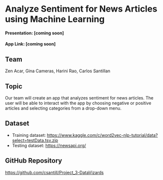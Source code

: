 
# Analyze Sentiment for News Articles using Machine Learning

#### Presentation: [coming soon]
#### App Link: [coming soon]

## Team
Zen Acar, Gina Cameras, Harini Rao, Carlos Santillan

## Topic
Our team will create an app that analyzes sentiment for news articles. The user will be able to interact with the app by choosing negative or positive articles and selecting categories from a drop-down menu.

## Dataset
* Training dataset: https://www.kaggle.com/c/word2vec-nlp-tutorial/data?select=testData.tsv.zip
* Testing dataset: https://newsapi.org/

## GitHub Repository
https://github.com/csantill/Project_3-DataVizards

